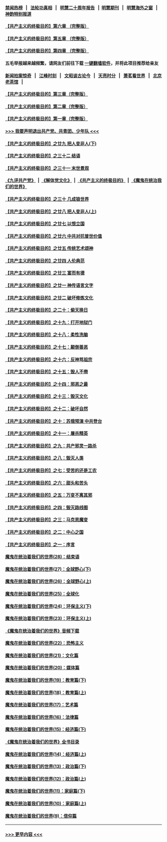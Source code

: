 #### [禁闻热榜](热点新闻.md?=0)  &nbsp;&nbsp;|&nbsp;&nbsp; [法轮功真相](https://github.com/gfw-breaker/truth/blob/master/README.md?=0) &nbsp;&nbsp;|&nbsp;&nbsp; [明慧二十周年报告](https://github.com/gfw-breaker/mh-reports/blob/master/README.md?=0) &nbsp;&nbsp;|&nbsp;&nbsp;[明慧期刊](https://github.com/gfw-breaker/mh-qikan) &nbsp;&nbsp;|&nbsp;&nbsp; [明慧海外之窗](https://github.com/gfw-breaker/mh-news/blob/master/README.md?=0) &nbsp;&nbsp;|&nbsp;&nbsp; [神韵特别报道](https://github.com/gfw-breaker/mh-news/blob/master/shenyun.md?=0)
#### [【共产主义的终极目的】第六章 （完整版）](../pages/nsc422/n11428913.md?t=02261531) 
#### [【共产主义的终极目的】第五章 （完整版）](../pages/nsc422/n11428912.md?t=02261531) 
#### [【共产主义的终极目的】第四章 （完整版）](../pages/nsc422/n11428907.md?t=02261531) 
#### 五毛举报越来越频繁，请网友们前往下载 [一键翻墙软件](https://github.com/gfw-breaker/ssr-accounts)，并将此项目推荐给亲友
#### [新闻拍案惊奇](https://github.com/gfw-breaker/banned-news/blob/master/pages/link4.md) &nbsp;&nbsp;|&nbsp;&nbsp; [江峰时刻](https://github.com/gfw-breaker/banned-news/blob/master/pages/link4.md) &nbsp;&nbsp;|&nbsp;&nbsp; [文昭谈古论今](https://github.com/gfw-breaker/banned-news/blob/master/pages/link4.md) &nbsp;&nbsp;|&nbsp;&nbsp; [天亮时分](https://github.com/gfw-breaker/banned-news/blob/master/pages/link4.md) &nbsp;&nbsp;|&nbsp;&nbsp; [萧茗看世界](https://github.com/gfw-breaker/banned-news/blob/master/pages/link4.md) &nbsp;&nbsp;|&nbsp;&nbsp; [北京老茶馆](https://github.com/gfw-breaker/banned-news/blob/master/pages/link4.md) &nbsp;&nbsp;|&nbsp;&nbsp; 
#### [【共产主义的终极目的】第三章（完整版）](../pages/nsc422/n11428848.md?t=02261531) 
#### [【共产主义的终极目的】第二章（完整版）](../pages/nsc422/n11428831.md?t=02261531) 
#### [【共产主义的终极目的】第一章（完整版）](../pages/nsc422/n11417651.md?t=02261531) 
#### [>>> 我要声明退出共产党、共青团、少年队 <<<](https://github.com/begood0513/goodnews/blob/master/quit/letter.md) 
#### [【共产主义的终极目的】之廿九 把人变非人(下)](../pages/nsc422/n11344140.md?t=02261531) 
#### [【共产主义的终极目的】之三十二 结语](../pages/nsc422/n11360535.md?t=02261531) 
#### [【共产主义的终极目的】之三十一 末世景观](../pages/nsc422/n11351129.md?t=02261531) 
#### [《九评共产党》](https://github.com/begood0513/9ping.md/blob/master/README.md) &nbsp;|&nbsp; [《解体党文化》](../../../../jtdwh.md/blob/master/README.md)  &nbsp;|&nbsp; [《共产主义的终极目的》](../../../../gczydzjmd.md/blob/master/README.md) &nbsp;|&nbsp; [《魔鬼在统治我们的世界》](../../../../mgztzwmdsj.md/blob/master/README.md) 
#### [【共产主义的终极目的】之三十 几成狼世界](../pages/nsc422/n11348280.md?t=02261531) 
#### [【共产主义的终极目的】之廿八 把人变非人(上)](../pages/nsc422/n11340492.md?t=02261531) 
#### [【共产主义的终极目的】之廿七 以恨立国](../pages/nsc422/n11336944.md?t=02261531) 
#### [【共产主义的终极目的】之廿六 中共对抗普世价值](../pages/nsc422/n11324785.md?t=02261531) 
#### [【共产主义的终极目的】之廿五 传统艺术颂神](../pages/nsc422/n11296396.md?t=02261531) 
#### [【共产主义的终极目的】之廿四 人伦典范](../pages/nsc422/n11296397.md?t=02261531) 
#### [【共产主义的终极目的】之廿三 富而有德](../pages/nsc422/n11283598.md?t=02261531) 
#### [【共产主义的终极目的】之廿一 神传语言文字](../pages/nsc422/n11263265.md?t=02261531) 
#### [【共产主义的终极目的】之廿二 破坏修炼文化](../pages/nsc422/n11245728.md?t=02261531) 
#### [【共产主义的终极目的】之二十：偷天换日](../pages/nsc422/n11238846.md?t=02261531) 
#### [【共产主义的终极目的】之十九：打开地狱门](../pages/nsc422/n11206376.md?t=02261531) 
#### [【共产主义的终极目的】之十八：柔性洗脑](../pages/nsc422/n11199994.md?t=02261531) 
#### [【共产主义的终极目的】之十七：颠倒善恶](../pages/nsc422/n11179782.md?t=02261531) 
#### [【共产主义的终极目的】之十六：反神骂祖宗](../pages/nsc422/n11166798.md?t=02261531) 
#### [【共产主义的终极目的】之十五：毁人不倦](../pages/nsc422/n11166792.md?t=02261531) 
#### [【共产主义的终极目的】之十四：邪恶之最](../pages/nsc422/n11150249.md?t=02261531) 
#### [【共产主义的终极目的】之十三：毁灭文化](../pages/nsc422/n11135227.md?t=02261531) 
#### [【共产主义的终极目的】之十二：破坏自然](../pages/nsc422/n11135214.md?t=02261531) 
#### [【共产主义的终极目的】之十：苏俄预演 中共登台](../pages/nsc422/n11118424.md?t=02261531) 
#### [【共产主义的终极目的】之十一：屠杀精英](../pages/nsc422/n11118442.md?t=02261531) 
#### [【共产主义的终极目的】之九：共产邪灵一路杀](../pages/nsc422/n11114139.md?t=02261531) 
#### [【共产主义的终极目的】之八：毁灭人类](../pages/nsc422/n11108503.md?t=02261531) 
#### [【共产主义的终极目的】之七：受苦的还是工农](../pages/nsc422/n11101809.md?t=02261531) 
#### [【共产主义的终极目的】之六：甜头和苦头](../pages/nsc422/n11096971.md?t=02261531) 
#### [【共产主义的终极目的】之五：万变不离其邪](../pages/nsc422/n11091285.md?t=02261531) 
#### [【共产主义的终极目的】之四：毁灭路线图](../pages/nsc422/n11086284.md?t=02261531) 
#### [【共产主义的终极目的】之三：马克思魔变](../pages/nsc422/n11061941.md?t=02261531) 
#### [【共产主义的终极目的】之二：中心之国](../pages/nsc422/n11047728.md?t=02261531) 
#### [【共产主义的终极目的】之一：序言](../pages/nsc422/n11086077.md?t=02261531) 
#### [魔鬼在统治着我们的世界(28)：结束语](../pages/nsc422/n10936246.md?t=02261531) 
#### [魔鬼在统治着我们的世界(27)：全球野心(下)](../pages/nsc422/n10928319.md?t=02261531) 
#### [魔鬼在统治着我们的世界(26)：全球野心(上)](../pages/nsc422/n10900318.md?t=02261531) 
#### [魔鬼在统治着我们的世界(25)：全球化](../pages/nsc422/n10788205.md?t=02261531) 
#### [魔鬼在统治着我们的世界(24)：环保主义(下)](../pages/nsc422/n10695307.md?t=02261531) 
#### [魔鬼在统治着我们的世界(23)：环保主义(上)](../pages/nsc422/n10688613.md?t=02261531) 
#### [《魔鬼在统治着我们的世界》音频下载](../pages/nsc422/n10635553.md?t=02261531) 
#### [魔鬼在统治着我们的世界(22)：恐怖主义](../pages/nsc422/n10614727.md?t=02261531) 
#### [魔鬼在统治着我们的世界(21)：文化篇](../pages/nsc422/n10597706.md?t=02261531) 
#### [魔鬼在统治着我们的世界(20)：媒体篇](../pages/nsc422/n10586579.md?t=02261531) 
#### [魔鬼在统治着我们的世界(19)：教育篇(下)](../pages/nsc422/n10564808.md?t=02261531) 
#### [魔鬼在统治着我们的世界(18)：教育篇(上)](../pages/nsc422/n10526970.md?t=02261531) 
#### [魔鬼在统治着我们的世界(17)：艺术篇](../pages/nsc422/n10499093.md?t=02261531) 
#### [魔鬼在统治着我们的世界(16)：法律篇](../pages/nsc422/n10485969.md?t=02261531) 
#### [魔鬼在统治着我们的世界(15)：经济篇(下)](../pages/nsc422/n10469975.md?t=02261531) 
#### [《魔鬼在统治着我们的世界》全书目录](../pages/nsc422/n10464261.md?t=02261531) 
#### [魔鬼在统治着我们的世界(14)：经济篇(上)](../pages/nsc422/n10457370.md?t=02261531) 
#### [魔鬼在统治着我们的世界(13)：政治篇(下)](../pages/nsc422/n10448270.md?t=02261531) 
#### [魔鬼在统治着我们的世界(12)：政治篇(上)](../pages/nsc422/n10444576.md?t=02261531) 
#### [魔鬼在统治着我们的世界(11)：家庭篇(下)](../pages/nsc422/n10440961.md?t=02261531) 
#### [魔鬼在统治着我们的世界(10)：家庭篇(上)](../pages/nsc422/n10435448.md?t=02261531) 
#### [魔鬼在统治着我们的世界(9)：信仰篇](../pages/nsc422/n10432159.md?t=02261531) 

----
#### [ >>> 更早内容 <<< ](../indexes/nsc422-earlier.md)
